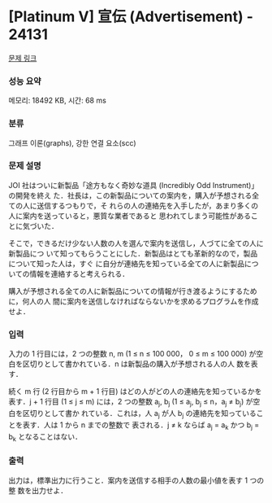 # [Platinum V] 宣伝 (Advertisement) - 24131 

[문제 링크](https://www.acmicpc.net/problem/24131) 

### 성능 요약

메모리: 18492 KB, 시간: 68 ms

### 분류

그래프 이론(graphs), 강한 연결 요소(scc)

### 문제 설명

<p>JOI 社はついに新製品「途方もなく奇妙な道具 (Incredibly Odd Instrument)」の開発を終え た．社長は，この新製品についての案内を，購入が予想される全ての人に送信するつもりで，そ れらの人の連絡先を入手したが，あまり多くの人に案内を送っていると，悪質な業者であると 思われてしまう可能性があることに気づいた．</p>

<p>そこで，できるだけ少ない人数の人を選んで案内を送信し，人づてに全ての人に新製品につ いて知ってもらうことにした．新製品はとても革新的なので，製品について知った人は，すぐ に自分が連絡先を知っている全ての人に新製品についての情報を連絡すると考えられる．</p>

<p>購入が予想される全ての人に新製品についての情報が行き渡るようにするために，何人の人 間に案内を送信しなければならないかを求めるプログラムを作成せよ．</p>

### 입력 

 <p>入力の 1 行目には，2 つの整数 n, m (1 ≤ n ≤ 100 000， 0 ≤ m ≤ 100 000) が空白を区切りとして書かれている．n は新製品の購入が予想される人の人 数を表す．</p>

<p>続く m 行 (2 行目から m + 1 行目) はどの人がどの人の連絡先を知っているかを表す．j + 1 行目 (1 ≤ j ≤ m) には，2 つの整数 a<sub>j</sub>, b<sub>j</sub> (1 ≤ a<sub>j</sub>, b<sub>j</sub> ≤ n，a<sub>j</sub> ≠ b<sub>j</sub>) が空白を区切りとして書か れている．これは，人 a<sub>j</sub> が人 b<sub>j</sub> の連絡先を知っていることを表す．人は 1 から n までの整数で 表される．j ≠ k ならば a<sub>j</sub> = a<sub>k</sub> かつ b<sub>j</sub> = b<sub>k</sub> となることはない．</p>

### 출력 

 <p>出力は，標準出力に行うこと．案内を送信する相手の人数の最小値を表す 1 つの整 数を出力せよ．</p>

